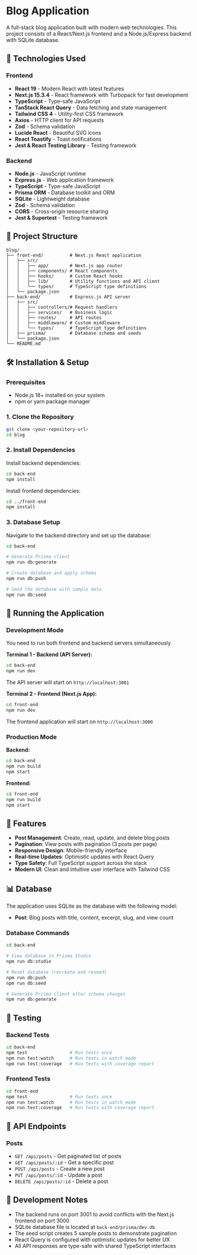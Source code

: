 # Blog Application

A full-stack blog application built with modern web technologies. This project consists of a React/Next.js frontend and a Node.js/Express backend with SQLite database.

## 🚀 Technologies Used

### Frontend

- **React 19** - Modern React with latest features
- **Next.js 15.3.4** - React framework with Turbopack for fast development
- **TypeScript** - Type-safe JavaScript
- **TanStack React Query** - Data fetching and state management
- **Tailwind CSS 4** - Utility-first CSS framework
- **Axios** - HTTP client for API requests
- **Zod** - Schema validation
- **Lucide React** - Beautiful SVG icons
- **React Toastify** - Toast notifications
- **Jest & React Testing Library** - Testing framework

### Backend

- **Node.js** - JavaScript runtime
- **Express.js** - Web application framework
- **TypeScript** - Type-safe JavaScript
- **Prisma ORM** - Database toolkit and ORM
- **SQLite** - Lightweight database
- **Zod** - Schema validation
- **CORS** - Cross-origin resource sharing
- **Jest & Supertest** - Testing framework

## 📁 Project Structure

```
blog/
├── front-end/          # Next.js React application
│   ├── src/
│   │   ├── app/        # Next.js app router
│   │   ├── components/ # React components
│   │   ├── hooks/      # Custom React hooks
│   │   ├── lib/        # Utility functions and API client
│   │   └── types/      # TypeScript type definitions
│   └── package.json
├── back-end/           # Express.js API server
│   ├── src/
│   │   ├── controllers/# Request handlers
│   │   ├── services/   # Business logic
│   │   ├── routes/     # API routes
│   │   ├── middleware/ # Custom middleware
│   │   └── types/      # TypeScript type definitions
│   ├── prisma/         # Database schema and seeds
│   └── package.json
└── README.md
```

## 🛠️ Installation & Setup

### Prerequisites

- Node.js 18+ installed on your system
- npm or yarn package manager

### 1. Clone the Repository

```bash
git clone <your-repository-url>
cd blog
```

### 2. Install Dependencies

Install backend dependencies:

```bash
cd back-end
npm install
```

Install frontend dependencies:

```bash
cd ../front-end
npm install
```

### 3. Database Setup

Navigate to the backend directory and set up the database:

```bash
cd back-end

# Generate Prisma client
npm run db:generate

# Create database and apply schema
npm run db:push

# Seed the database with sample data
npm run db:seed
```

## 🚀 Running the Application

### Development Mode

You need to run both frontend and backend servers simultaneously.

**Terminal 1 - Backend (API Server):**

```bash
cd back-end
npm run dev
```

The API server will start on `http://localhost:3001`

**Terminal 2 - Frontend (Next.js App):**

```bash
cd front-end
npm run dev
```

The frontend application will start on `http://localhost:3000`

### Production Mode

**Backend:**

```bash
cd back-end
npm run build
npm start
```

**Frontend:**

```bash
cd front-end
npm run build
npm start
```

## 🎯 Features

- **Post Management**: Create, read, update, and delete blog posts
- **Pagination**: View posts with pagination (3 posts per page)
- **Responsive Design**: Mobile-friendly interface
- **Real-time Updates**: Optimistic updates with React Query
- **Type Safety**: Full TypeScript support across the stack
- **Modern UI**: Clean and intuitive user interface with Tailwind CSS

## 📊 Database

The application uses SQLite as the database with the following model:

- **Post**: Blog posts with title, content, excerpt, slug, and view count

### Database Commands

```bash
cd back-end

# View database in Prisma Studio
npm run db:studio

# Reset database (recreate and reseed)
npm run db:push
npm run db:seed

# Generate Prisma client after schema changes
npm run db:generate
```

## 🧪 Testing

### Backend Tests

```bash
cd back-end
npm test                # Run tests once
npm run test:watch      # Run tests in watch mode
npm run test:coverage   # Run tests with coverage report
```

### Frontend Tests

```bash
cd front-end
npm test                # Run tests once
npm run test:watch      # Run tests in watch mode
npm run test:coverage   # Run tests with coverage report
```

## 🔧 API Endpoints

### Posts

- `GET /api/posts` - Get paginated list of posts
- `GET /api/posts/:id` - Get a specific post
- `POST /api/posts` - Create a new post
- `PUT /api/posts/:id` - Update a post
- `DELETE /api/posts/:id` - Delete a post

## 📝 Development Notes

- The backend runs on port 3001 to avoid conflicts with the Next.js frontend on port 3000
- SQLite database file is located at `back-end/prisma/dev.db`
- The seed script creates 5 sample posts to demonstrate pagination
- React Query is configured with optimistic updates for better UX
- All API responses are type-safe with shared TypeScript interfaces
